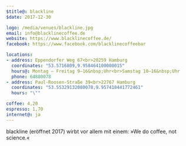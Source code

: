 ```yaml
---
$title@: blackline
$date: 2017-12-30

logo: /media/venues/blackline.jpg
email: info@blacklinecoffee.de
website: https://www.blacklinecoffee.de/
facebook: https://www.facebook.com/blacklinecoffeebar

locations:
- address: Eppendorfer Weg 67<br>20259 Hamburg
  coordinates: "53.5716809,9.958464100000015"
  hours@: Montag – Freitag 9–16&nbsp;Uhr<br>Samstag 10–16&nbsp;Uhr 
  phone: 64880078
- address: Paul-Roosen-Straße 39<br>22767 Hamburg
  coordinates: "53.55329132080078,9.957418441772461"
  hours: "\""

coffee: 4,20
espresso: 1,70
internet@: ja
---
```


blackline (eröffnet 2017) wirbt vor allem mit einem: »We do coffee, not science.«